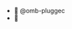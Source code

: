- 👋 @omb-pluggec
- 👀 
<!---
omb-pluggec/omb-pluggec is a ✨ special ✨ repository because its `README.md` (this file) appears on your GitHub profile.
You can click the Preview link to take a look at your changes.
--->
